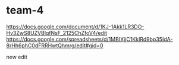 # team-4


https://docs.google.com/document/d/1KJ-1Akk1LR3DO-Hv3ZwS8UZVBlqfNsF_2125ChZfoV4/edit
https://docs.google.com/spreadsheets/d/1MBIXjjC1KkIRd9bp35IdA-8rHh6phC0dFRRHwtQhmrg/edit#gid=0

new edit